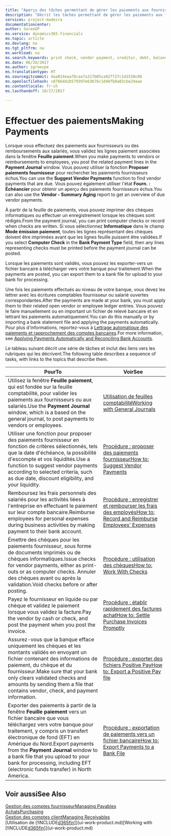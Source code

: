 ```yaml
---
title: "Aperçu des tâches permettant de gérer les paiements aux fournisseurs| Microsoft Docs"
description: "Décrit les tâches permettant de gérer les paiements aux fournisseurs ou aux créditeurs, y compris la validation de lignes paiement et d'obtenir un aperçu du solde échu."
services: project-madeira
documentationcenter: 
author: SorenGP
ms.service: dynamics365-financials
ms.topic: article
ms.devlang: na
ms.tgt_pltfrm: na
ms.workload: na
ms.search.keywords: print check, vendor payment, creditor, debt, balance due, AP
ms.date: 06/28/2017
ms.author: sgroespe
ms.translationtype: HT
ms.sourcegitcommit: daa014eaa78caa7a317b05ca92ff27c1d1530c06
ms.openlocfilehash: c8766d42b579397e63676c1d46fb8a03cbe24aae
ms.contentlocale: fr-ch
ms.lasthandoff: 10/17/2017

---
```

# <a name="making-payments"></a><span data-ttu-id="283d0-103">Effectuer des paiements</span><span class="sxs-lookup"><span data-stu-id="283d0-103">Making Payments</span></span>
<span data-ttu-id="283d0-104">Lorsque vous effectuez des paiements aux fournisseurs ou des remboursements aux salariés, vous validez les lignes paiement associées dans la fenêtre **Feuille paiement**.</span><span class="sxs-lookup"><span data-stu-id="283d0-104">When you make payments to vendors or reimbursements to employees, you post the related payment lines in the **Payment Journal** window.</span></span> <span data-ttu-id="283d0-105">Vous pouvez utiliser la fonction **Proposer paiements fournisseur** pour rechercher les paiements fournisseurs échus.</span><span class="sxs-lookup"><span data-stu-id="283d0-105">You can use the **Suggest Vendor Payments** function to find vendor payments that are due.</span></span> <span data-ttu-id="283d0-106">Vous pouvez également utiliser l'état **Fourn. : Échéancier** pour obtenir un aperçu des paiements fournisseurs échus.</span><span class="sxs-lookup"><span data-stu-id="283d0-106">You can also use the **Vendor - Summary Aging** report to get an overview of due vendor payments.</span></span>

<span data-ttu-id="283d0-107">À partir de la feuille de paiements, vous pouvez imprimer des chèques informatiques ou effectuer un enregistrement lorsque les chèques sont rédigés.</span><span class="sxs-lookup"><span data-stu-id="283d0-107">From the payment journal, you can print computer checks or record when checks are written.</span></span> <span data-ttu-id="283d0-108">Si vous sélectionnez **Informatique** dans le champ **Mode émission paiement**, toutes les lignes représentant des chèques doivent être imprimées avant que les lignes feuille puissent être validées.</span><span class="sxs-lookup"><span data-stu-id="283d0-108">If you select **Computer Check** in the **Bank Payment Type** field, then any lines representing checks must be printed before the payment journal can be posted.</span></span>

<span data-ttu-id="283d0-109">Lorsque les paiements sont validés, vous pouvez les exporter-vers un fichier bancaire à télécharger vers votre banque pour traitement.</span><span class="sxs-lookup"><span data-stu-id="283d0-109">When the payments are posted, you can export them to a bank file for upload to your bank for processing.</span></span>

<span data-ttu-id="283d0-110">Une fois les paiements effectués au niveau de votre banque, vous devez les lettrer avec les écritures comptables fournisseur ou salarié ouvertes correspondantes.</span><span class="sxs-lookup"><span data-stu-id="283d0-110">After the payments are made at your bank, you must apply them to their related open vendor or employee ledger entries.</span></span> <span data-ttu-id="283d0-111">Vous pouvez le faire manuellement ou en important un fichier de relevé bancaire et en lettrant les paiements automatiquement.</span><span class="sxs-lookup"><span data-stu-id="283d0-111">You can do this manually or by importing a bank statement file and applying the payments automatically.</span></span> <span data-ttu-id="283d0-112">Pour plus d'informations, reportez-vous à [Lettrage automatique des paiements et rapprochement des comptes bancaires](receivables-apply-payments-auto-reconcile-bank-accounts.md).</span><span class="sxs-lookup"><span data-stu-id="283d0-112">For more information, see [Applying Payments Automatically and Reconciling Bank Accounts](receivables-apply-payments-auto-reconcile-bank-accounts.md).</span></span>

<span data-ttu-id="283d0-113">Le tableau suivant décrit une série de tâches et inclut des liens vers les rubriques qui les décrivent.</span><span class="sxs-lookup"><span data-stu-id="283d0-113">The following table describes a sequence of tasks, with links to the topics that describe them.</span></span>

| <span data-ttu-id="283d0-114">Pour</span><span class="sxs-lookup"><span data-stu-id="283d0-114">To</span></span> | <span data-ttu-id="283d0-115">Voir</span><span class="sxs-lookup"><span data-stu-id="283d0-115">See</span></span> |
| --- | --- |
|<span data-ttu-id="283d0-116">Utilisez la fenêtre **Feuille paiement**, qui est fondée sur la feuille comptabilité, pour valider les paiements aux fournisseurs ou aux salariés.</span><span class="sxs-lookup"><span data-stu-id="283d0-116">Use the **Payment Journal** window, which is a based on the general journal, to post payments to vendors or employees.</span></span>|[<span data-ttu-id="283d0-117">Utilisation de feuilles comptabilité</span><span class="sxs-lookup"><span data-stu-id="283d0-117">Working with General Journals</span></span>](ui-work-general-journals.md)|
| <span data-ttu-id="283d0-118">Utiliser une fonction pour proposer des paiements fournisseur en fonction de critères sélectionnés, tels que la date d'échéance, la possibilité d'escompte et vos liquidités.</span><span class="sxs-lookup"><span data-stu-id="283d0-118">Use a function to suggest vendor payments according to selected criteria, such as due date, discount eligibility, and your liquidity.</span></span> |[<span data-ttu-id="283d0-119">Procédure : proposer des paiements fournisseur</span><span class="sxs-lookup"><span data-stu-id="283d0-119">How to: Suggest Vendor Payments</span></span>](payables-how-suggest-vendor-payments.md) |
|<span data-ttu-id="283d0-120">Remboursez les frais personnels des salariés pour les activités liées à l'entreprise en effectuant le paiement sur leur compte bancaire.</span><span class="sxs-lookup"><span data-stu-id="283d0-120">Reimburse employees for personal expenses during business activities by making payment to their bank account.</span></span>|[<span data-ttu-id="283d0-121">Procédure : enregistrer et rembourser les frais des employés</span><span class="sxs-lookup"><span data-stu-id="283d0-121">How to: Record and Reimburse Employees' Expenses</span></span>](finance-how-record-reimburse-employee-expenses.md)|
| <span data-ttu-id="283d0-122">Émettre des chèques pour les paiements fournisseur, sous forme de documents imprimés ou de chèques informatiques.</span><span class="sxs-lookup"><span data-stu-id="283d0-122">Issue checks for vendor payments, either as print-outs or as computer checks.</span></span> <span data-ttu-id="283d0-123">Annuler des chèques avant ou après la validation.</span><span class="sxs-lookup"><span data-stu-id="283d0-123">Void checks before or after posting.</span></span> |[<span data-ttu-id="283d0-124">Procédure : utilisation des chèques</span><span class="sxs-lookup"><span data-stu-id="283d0-124">How to: Work With Checks</span></span>](payables-how-work-checks.md) |
| <span data-ttu-id="283d0-125">Payez le fournisseur en liquide ou par chèque et validez le paiement lorsque vous validez la facture.</span><span class="sxs-lookup"><span data-stu-id="283d0-125">Pay the vendor by cash or check, and post the payment when you post the invoice.</span></span> |[<span data-ttu-id="283d0-126">Procédure : établir rapidement des factures achat</span><span class="sxs-lookup"><span data-stu-id="283d0-126">How to: Settle Purchase Invoices Promptly</span></span>](finance-how-to-settle-purchase-invoices-promptly.md) |
| <span data-ttu-id="283d0-127">Assurez-vous que la banque efface uniquement les chèques et les montants validés en envoyant un fichier contenant des informations de paiement, du chèque et du fournisseur.</span><span class="sxs-lookup"><span data-stu-id="283d0-127">Make sure that your bank only clears validated checks and amounts by sending them a file that contains vendor, check, and payment information.</span></span> |[<span data-ttu-id="283d0-128">Procédure : exporter des fichiers Positive Pay</span><span class="sxs-lookup"><span data-stu-id="283d0-128">How to: Export a Positive Pay file</span></span>](finance-how-positive-pay.md) |
|<span data-ttu-id="283d0-129">Exporter des paiements à partir de la fenêtre **Feuille paiement** vers un fichier bancaire que vous téléchargez vers votre banque pour traitement, y compris un transfert électronique de fond (EFT) en Amérique du Nord.</span><span class="sxs-lookup"><span data-stu-id="283d0-129">Export payments from the **Payment Journal** window to a bank file that you upload to your bank for processing, including EFT (electronic funds transfer) in North America.</span></span> |[<span data-ttu-id="283d0-130">Procédure : exportation de paiements vers un fichier bancaire</span><span class="sxs-lookup"><span data-stu-id="283d0-130">How to: Export Payments to a Bank File</span></span>](payables-how-export-payments-bank-file.md)|  

## <a name="see-also"></a><span data-ttu-id="283d0-131">Voir aussi</span><span class="sxs-lookup"><span data-stu-id="283d0-131">See Also</span></span>
[<span data-ttu-id="283d0-132">Gestion des comptes fournisseur</span><span class="sxs-lookup"><span data-stu-id="283d0-132">Managing Payables</span></span>](payables-manage-payables.md)  
[<span data-ttu-id="283d0-133">Achats</span><span class="sxs-lookup"><span data-stu-id="283d0-133">Purchasing</span></span>](purchasing-manage-purchasing.md)  
[<span data-ttu-id="283d0-134">Gestion des comptes client</span><span class="sxs-lookup"><span data-stu-id="283d0-134">Managing Receivables</span></span>](receivables-manage-receivables.md)  
<span data-ttu-id="283d0-135">[Utilisation de [!INCLUDE[d365fin](includes/d365fin_md.md)]](ui-work-product.md)</span><span class="sxs-lookup"><span data-stu-id="283d0-135">[Working with [!INCLUDE[d365fin](includes/d365fin_md.md)]](ui-work-product.md)</span></span>  

